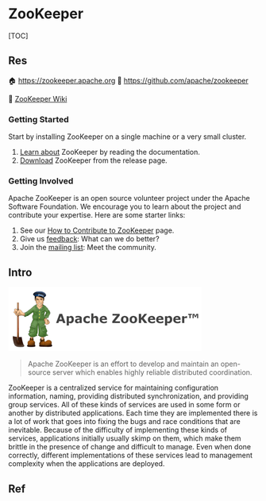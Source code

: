 # ZooKeeper

[TOC]



## Res
🏠 https://zookeeper.apache.org
🚧 https://github.com/apache/zookeeper

🤠 [ZooKeeper Wiki](https://cwiki.apache.org/confluence/display/ZOOKEEPER/Index)

### Getting Started
Start by installing ZooKeeper on a single machine or a very small cluster.
1. [Learn about](https://zookeeper.apache.org/doc/current/index.html) ZooKeeper by reading the documentation.
2. [Download](https://zookeeper.apache.org/releases.html) ZooKeeper from the release page.

### Getting Involved
Apache ZooKeeper is an open source volunteer project under the Apache Software Foundation. We encourage you to learn about the project and contribute your expertise. Here are some starter links:

1. See our [How to Contribute to ZooKeeper](https://cwiki.apache.org/confluence/display/ZOOKEEPER/HowToContribute) page.
2. Give us [feedback](https://issues.apache.org/jira/browse/ZOOKEEPER): What can we do better?
3. Join the [mailing list](https://zookeeper.apache.org/lists.html): Meet the community.



## Intro
![Apache Zookeeper Internals. This article describes the internal… | by sudan  | Medium](../../../../../../../../Assets/Pics/C54208C8-B426-45DF-BF5B-BACE98C21BE3.png)

> Apache ZooKeeper is an effort to develop and maintain an open-source server which enables highly reliable distributed coordination.

ZooKeeper is a centralized service for maintaining configuration information, naming, providing distributed synchronization, and providing group services. All of these kinds of services are used in some form or another by distributed applications. Each time they are implemented there is a lot of work that goes into fixing the bugs and race conditions that are inevitable. Because of the difficulty of implementing these kinds of services, applications initially usually skimp on them, which make them brittle in the presence of change and difficult to manage. Even when done correctly, different implementations of these services lead to management complexity when the applications are deployed.



## Ref

